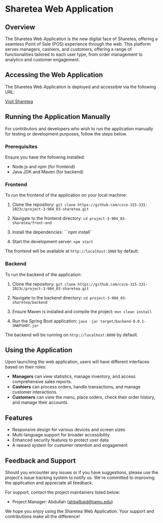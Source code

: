 # Sharetea Web Application

## Overview

The Sharetea Web Application is the new digital face of Sharetea, offering a seamless Point of Sale (POS) experience through the web. This platform serves managers, cashiers, and customers, offering a range of functionalities tailored to each user type, from order management to analytics and customer engagement.

## Accessing the Web Application

The Sharetea Web Application is deployed and accessible via the following URL:

[Visit Sharetea](https://project-3-904-03-sharetea.vercel.app/)

## Running the Application Manually

For contributors and developers who wish to run the application manually for testing or development purposes, follow the steps below.

### Prerequisites

Ensure you have the following installed:
- Node.js and npm (for frontend)
- Java JDK and Maven (for backend)

### Frontend

To run the frontend of the application on your local machine:

1. Clone the repository:
```git clone https://github.com/csce-315-331-2023c/project-3-904_03-sharetea.git```

3. Navigate to the frontend directory:
```cd project-3-904_03-sharetea/front-end```

4. Install the dependencies:
```npm install``

5. Start the development server:
```npm start```

The frontend will be available at `http://localhost:3000` by default.

### Backend

To run the backend of the application:

1. Clone the repository:
```git clone https://github.com/csce-315-331-2023c/project-3-904_03-sharetea.git```

2. Navigate to the backend directory:
```cd project-3-904_03-sharetea/backend```

3. Ensure Maven is installed and compile the project:
```mvn clean install```

4. Run the Spring Boot application:
```java -jar target/backend-0.0.1-SNAPSHOT.jar```

The backend will be running on `http://localhost:8080` by default.

## Using the Application

Upon launching the web application, users will have different interfaces based on their roles:

- **Managers** can view statistics, manage inventory, and access comprehensive sales reports.
- **Cashiers** can process orders, handle transactions, and manage customer interactions.
- **Customers** can view the menu, place orders, check their order history, and manage their accounts.

## Features

- Responsive design for various devices and screen sizes
- Multi-language support for broader accessibility
- Enhanced security features to protect user data
- A reward system for customer retention and engagement

## Feedback and Support

Should you encounter any issues or if you have suggestions, please use the project's issue tracking system to notify us. We're committed to improving the application and appreciate all feedback.

For support, contact the project maintainers listed below:

- Project Manager: Abdullah (ahbalbaid@tamu.edu)

We hope you enjoy using the Sharetea Web Application. Your support and contributions make all the difference!

